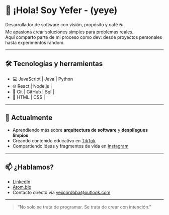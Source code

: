 # 👋 ¡Hola! Soy Yefer - (yeye)

Desarrollador de software con visión, propósito y café ☕  
Me apasiona crear soluciones simples para problemas reales.  
Aquí comparto parte de mi proceso como dev: desde proyectos personales hasta experimentos random.

---

## 🛠️ Tecnologías y herramientas

- 💻 JavaScript | Java | Python
- 🌐 React | Node.js | 
- 🧪 Git | GitHub | Sql | 
- 🎨 HTML | CSS |

---

## 🚀 Actualmente
- Aprendiendo más sobre **arquitectura de software** y **despliegues limpios**
- Creando contenido educativo en [TikTok](https://www.tiktok.com/@elrincondeyeye10)
- Compartiendo ideas y fragmentos de vida en [Instagram](https://www.instagram.com/y.mc_10)

---

## 📫 ¿Hablamos?
- [LinkedIn](https://www.linkedin.com/in/yefer-mosquera-cordoba-416881243/)
- [Atom.bio](https://www.atom.bio/yeye200810)
- Contacto directo vía yexcordoba@outlook.com

---

> “No solo se trata de programar. Se trata de crear con intención.”

